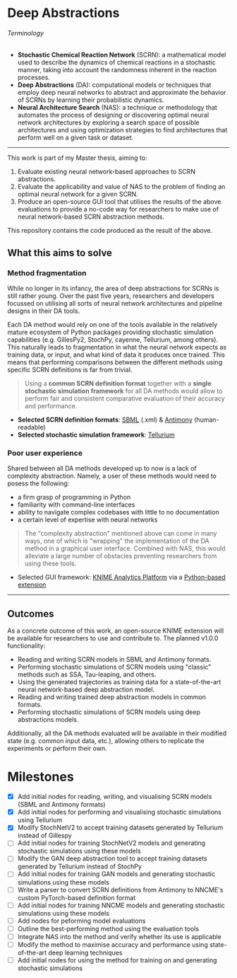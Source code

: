 # Deep Abstractions
###### Terminology
- __Stochastic Chemical Reaction Network__ (SCRN): a mathematical model used to describe the dynamics of chemical reactions in a stochastic manner, taking into account the randomness inherent in the reaction processes.
- __Deep Abstractions__ (DA): computational models or techniques that employ deep neural networks to abstract and approximate the behavior of SCRNs by learning their probabilistic dynamics.
- __Neural Architecture Search__ (NAS): a technique or methodology that automates the process of designing or discovering optimal neural network architectures by exploring a search space of possible architectures and using optimization strategies to find architectures that perform well on a given task or dataset.

---

This work is part of my Master thesis, aiming to:
1. Evaluate existing neural network-based approaches to SCRN abstractions.
2. Evaluate the applicability and value of NAS to the problem of finding an optimal neural network for a given SCRN.
3. Produce an open-source GUI tool that utilises the results of the above evaluations to provide a no-code way for researchers to make use of neural network-based SCRN abstraction methods.

This repository contains the code produced as the result of the above.

## What this aims to solve
### Method fragmentation
While no longer in its infancy, the area of deep abstractions for SCRNs is still rather young. Over the past five years, researchers and developers focussed on utilising all sorts of neural network architectures and pipeline designs in their DA tools.

Each DA method would rely on one of the tools available in the relatively mature ecosystem of Python packages providing stochastic simulation capabilities (e.g. GillesPy2, StochPy, cayenne, Tellurium, among others). This naturally leads to fragmentation in what the neural network expects as training data, or input, and what kind of data it produces once trained. This means that performing comparisons between the different methods using specific SCRN definitions is far from trivial.

>Using a __common SCRN definition format__ together with a __single stochastic simulation framework__ for all DA methods would allow to perform fair and consistent comparative evaluation of their accuracy and performance.

- __Selected SCRN definition formats__: [SBML](https://sbml.org) (.xml) & [Antimony](https://tellurium.readthedocs.io/en/latest/antimony.html) (human-readable)
- __Selected stochastic simulation framework__: [Tellurium](https://tellurium.readthedocs.io/en/latest/)

### Poor user experience
Shared between all DA methods developed up to now is a lack of complexity abstraction. Namely, a user of these methods would need to posess the following:
- a firm grasp of programming in Python
- familiarity with command-line interfaces
- ability to navigate complex codebases with little to no documentation
- a certain level of expertise with neural networks

>The "complexity abstraction" mentioned above can come in many ways, one of which is "wrapping" the implementation of the DA method in a graphical user interface. Combined with NAS, this would alleviate a large number of obstacles preventing researchers from using these tools.

- Selected GUI framework: [KNIME Analytics Platform](https://www.knime.com/knime-analytics-platform) via a [Python-based extension](https://docs.knime.com/latest/pure_python_node_extensions_guide/index.html#introduction)

---

## Outcomes
As a concrete outcome of this work, an open-source KNIME extension will be available for researchers to use and contribute to. The planned v1.0.0 functionality:
- Reading and writing SCRN models in SBML and Antimony formats.
- Performing stochastic simulations of SCRN models using "classic" methods such as SSA, Tau-leaping, and others.
- Using the generated trajectories as training data for a state-of-the-art neural network-based deep abstraction model.
- Reading and writing trained deep abstraction models in common formats.
- Performing stochastic simulations of SCRN models using deep abstractions models.

Additionally, all the DA methods evaluated will be available in their modified state (e.g. common input data, etc.), allowing others to replicate the experiments or perform their own.

# Milestones
- [x] Add initial nodes for reading, writing, and visualising SCRN models (SBML and Antimony formats)
- [x] Add initial nodes for performing and visualising stochastic simulations using Tellurium
- [x] Modify StochNetV2 to accept training datasets generated by Tellurium instead of Gillespy
- [ ] Add initial nodes for training StochNetV2 models and generating stochastic simulations using these models
- [ ] Modify the GAN deep abstraction tool to accept training datasets generated by Tellurium instead of StochPy
- [ ] Add initial nodes for training GAN models and generating stochastic simulations using these models
- [ ] Write a parser to convert SCRN definitions from Antimony to NNCME's custom PyTorch-based definition format
- [ ] Add initial nodes for training NNCME models and generating stochastic simulations using these models
- [ ] Add nodes for peforming model evaluations
- [ ] Outline the best-performing method using the evaluation tools
- [ ] Integrate NAS into the method and verify whether its use is applicable
- [ ] Modify the method to maximise accuracy and performance using state-of-the-art deep learning techniques
- [ ] Add initial nodes for using the method for training on and generating stochastic simulations